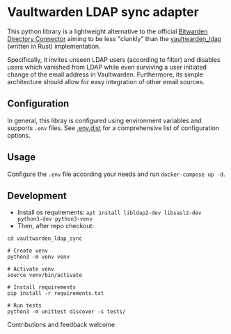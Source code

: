 # Vaultwarden LDAP sync adapter

This python library is a lightweight alternative to the official [Bitwarden Directory Connector](https://bitwarden.com/help/directory-sync/)
aiming to be less "clunkly" than the [vaultwarden_ldap](https://github.com/ViViDboarder/vaultwarden_ldap) (written in Rust) implementation.

Specifically, it invites unseen LDAP users (according to filter) and disables users which vanished from LDAP while even surviving
a user initiated change of the email address in Vaultwarden. Furthermore, its simple architecture should allow for easy integration of other email sources.

## Configuration

In general, this libray is configured using environment variables and supports `.env` files. See [.env.dist](.env.dist)
for a comprehensive list of configuration options.

## Usage

Configure the `.env` file according your needs and run `docker-compose up -d`.

## Development

- Install os requirements: `apt install libldap2-dev libsasl2-dev python3-dev python3-venv`
- Then, after repo checkout:
```shell
cd vaultwarden_ldap_sync

# Create venv
python3 -m venv venv

# Activate venv
source venv/bin/activate

# Install requirements
pip install -r requirements.txt

# Run tests
python3 -m unittest discover -s tests/
```

Contributions and feedback welcome

